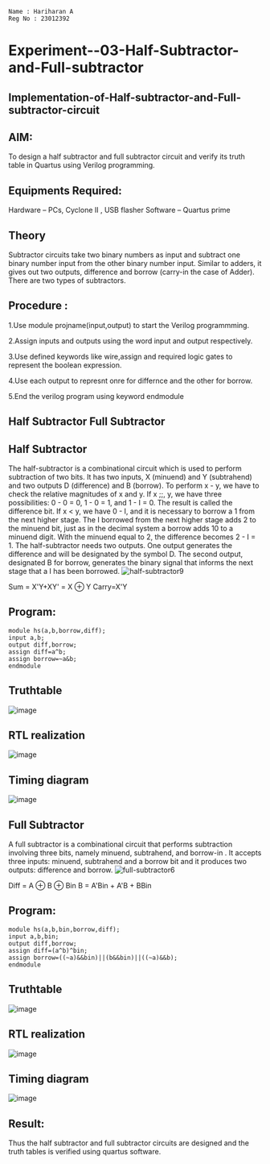 ```
Name : Hariharan A
Reg No : 23012392
```

# Experiment--03-Half-Subtractor-and-Full-subtractor
## Implementation-of-Half-subtractor-and-Full-subtractor-circuit
## AIM:
To design a half subtractor and full subtractor circuit and verify its truth table in Quartus using Verilog programming.

## Equipments Required:
  Hardware – PCs, Cyclone II , USB flasher
  Software – Quartus prime
## Theory
Subtractor circuits take two binary numbers as input and subtract one binary number input from the other binary number input. Similar to adders, it gives out two outputs, difference and borrow (carry-in the case of Adder). There are two types of subtractors.

## Procedure : 
1.Use module projname(input,output) to start the Verilog programmming.

2.Assign inputs and outputs using the word input and output respectively.

3.Use defined keywords like wire,assign and required logic gates to represent the boolean expression.

4.Use each output to represnt onre for differnce and the other for borrow.

5.End the verilog program using keyword endmodule


## Half Subtractor Full Subtractor
## Half Subtractor
The half-subtractor is a combinational circuit which is used to perform subtraction of two bits. It has two inputs, X (minuend) and Y (subtrahend) and two outputs D (difference) and B (borrow). To perform x - y, we have to check the relative magnitudes of x and y. If x ;;, y, we have three possibilities: 0 - 0 = 0, 1 - 0 = 1, and 1 - I = 0. The result is called the difference bit. If x < y, we have 0 - I, and it is necessary to borrow a 1 from the next higher stage. The I borrowed from the next higher stage adds 2 to the minuend bit, just as in the decimal system a borrow adds 10 to a minuend digit. With the minuend equal to 2, the difference becomes 2 - I = 1. The half-subtractor needs two outputs. One output generates the difference and will be designated by the symbol D. The second output, designated B for borrow, generates the binary signal that informs the next stage that a I has been borrowed.
![half-subtractor9](https://user-images.githubusercontent.com/36288975/166112538-58c3bc7c-ee5d-4e6a-ac8d-8e8328efe27a.png)


Sum = X'Y+XY' = X ⊕ Y
Carry=X'Y

## Program:
```
module hs(a,b,borrow,diff);
input a,b;
output diff,borrow;
assign diff=a^b;
assign borrow=~a&b;
endmodule
```

## Truthtable
![image](https://github.com/hariharana59/Experiment--03-Half-Subtractor-and-Full-subtractor/assets/144980130/d53cb738-4d23-4964-a723-1674db6bd05e)

##  RTL realization
![image](https://github.com/hariharana59/Experiment--03-Half-Subtractor-and-Full-subtractor/assets/144980130/7dfa6923-0885-4812-93e5-d6b187edfd09)

## Timing diagram 
![image](https://github.com/hariharana59/Experiment--03-Half-Subtractor-and-Full-subtractor/assets/144980130/60cedf53-540d-4597-aa36-04d234b2c353)


## Full Subtractor
A full subtractor is a combinational circuit that performs subtraction involving three bits, namely minuend, subtrahend, and borrow-in . It accepts three inputs: minuend, subtrahend and a borrow bit and it produces two outputs: difference and borrow. 
![full-subtractor6](https://user-images.githubusercontent.com/36288975/166112541-24c68359-3de8-4674-ae22-8272ffc385ed.png)

Diff = A ⊕ B ⊕ Bin B = A'Bin + A'B + BBin

## Program:
```
module hs(a,b,bin,borrow,diff);
input a,b,bin;
output diff,borrow;
assign diff=(a^b)^bin;
assign borrow=((~a)&&bin)||(b&&bin)||((~a)&&b);
endmodule
```

## Truthtable
![image](https://github.com/hariharana59/Experiment--03-Half-Subtractor-and-Full-subtractor/assets/144980130/df6a8ad1-d7f4-4a87-9d7f-e3ac5be492f7)

##  RTL realization
![image](https://github.com/hariharana59/Experiment--03-Half-Subtractor-and-Full-subtractor/assets/144980130/37fbaae3-f4f3-4df3-848e-4eee68072508)

## Timing diagram 
![image](https://github.com/hariharana59/Experiment--03-Half-Subtractor-and-Full-subtractor/assets/144980130/ced080b3-fbd7-4c27-b50e-52bd054c42f3)

## Result:
Thus the half subtractor and full subtractor circuits are designed and the truth tables is verified using quartus software.
